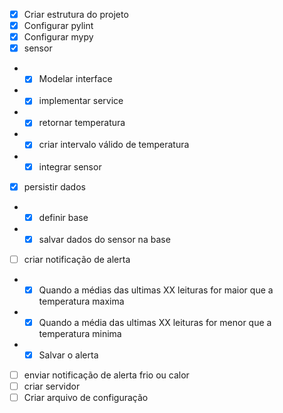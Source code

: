
- [x] Criar estrutura do projeto
- [x] Configurar pylint
- [x] Configurar mypy
- [x] sensor
- - [x] Modelar interface
- - [x] implementar service
- - [x] retornar temperatura 
- - [x] criar intervalo válido de temperatura
- - [x] integrar sensor
- [x] persistir dados
- - [x] definir base
- - [x] salvar dados do sensor na base
- [ ] criar notificação de alerta
- - [x] Quando a médias das ultimas XX leituras for maior que a temperatura maxima
- - [x] Quando a média das ultimas XX leituras for menor que a temperatura minima 
- - [x] Salvar o alerta 
- [ ] enviar notificação de alerta frio ou calor
- [ ] criar servidor
- [ ] Criar arquivo de configuração
